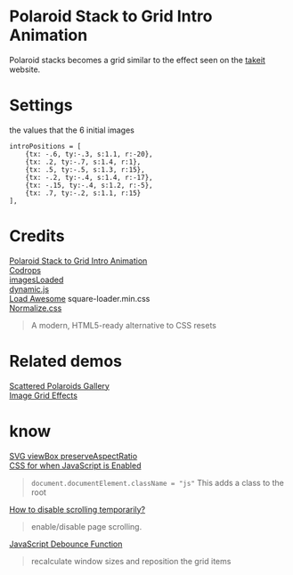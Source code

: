 # Polaroid Stack to Grid Intro Animation

Polaroid stacks becomes a grid similar to the effect seen on the [takeit](http://www.takeitapp.co/en) website.

# Settings

the values that the 6 initial images
```
introPositions = [
	{tx: -.6, ty:-.3, s:1.1, r:-20},
	{tx: .2, ty:-.7, s:1.4, r:1},
	{tx: .5, ty:-.5, s:1.3, r:15},
	{tx: -.2, ty:-.4, s:1.4, r:-17},
	{tx: -.15, ty:-.4, s:1.2, r:-5},
	{tx: .7, ty:-.2, s:1.1, r:15}
],
```
# Credits

[Polaroid Stack to Grid Intro Animation](https://tympanus.net/codrops/2016/02/17/polaroid-stack-to-grid-intro-animation/)  
[Codrops](http://www.codrops.com)  
[imagesLoaded](http://imagesloaded.desandro.com/)  
[dynamic.js](http://dynamicsjs.com/)  
[Load Awesome](http://github.danielcardoso.net/load-awesome/) square-loader.min.css  
[Normalize.css](https://necolas.github.io/normalize.css/) 
> A modern, HTML5-ready alternative to CSS resets

# Related demos

[Scattered Polaroids Gallery](http://tympanus.net/Development/ScatteredPolaroidsGallery/)  
[Image Grid Effects](http://tympanus.net/Development/ImageGridEffects/) 

# know

[SVG viewBox preserveAspectRatio](http://know.webhek.com/svg/svg-viewbox-preserveaspectratio.html)  
[CSS for when JavaScript is Enabled](https://css-tricks.com/snippets/javascript/css-for-when-javascript-is-enabled/)  
> `document.documentElement.className = "js"` This adds a class to the root <html>     

[How to disable scrolling temporarily?](https://stackoverflow.com/questions/4770025/how-to-disable-scrolling-temporarily/4770179#4770179)  
> enable/disable page scrolling. 

[JavaScript Debounce Function](https://davidwalsh.name/javascript-debounce-function)  
> recalculate window sizes and reposition the grid items